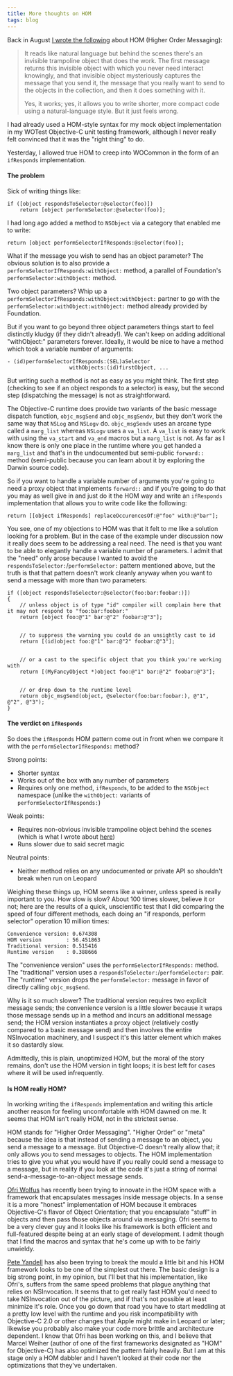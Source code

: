 ```yaml
---
title: More thoughts on HOM
tags: blog
---
```


Back in August [I wrote the following](http://wincent.com/a/about/wincent/weblog/archives/2006/08/thoughts_on_hig.php) about HOM (Higher Order Messaging):

> It reads like natural language but behind the scenes there's an invisible trampoline object that does the work. The first message returns this invisible object with which you never need interact knowingly, and that invisible object mysteriously captures the message that you send it, the message that you really want to send to the objects in the collection, and then it does something with it.
>
> Yes, it works; yes, it allows you to write shorter, more compact code using a natural-language style. But it just feels wrong.

I had already used a HOM-style syntax for my mock object implementation in my WOTest Objective-C unit testing framework, although I never really felt convinced that it was the "right thing" to do.

Yesterday, I allowed true HOM to creep into WOCommon in the form of an `ifResponds` implementation.

#### The problem

Sick of writing things like:

    if ([object respondsToSelector:@selector(foo)])
        return [object performSelector:@selector(foo)];

I had long ago added a method to `NSObject` via a category that enabled me to write:

    return [object performSelectorIfResponds:@selector(foo)];

What if the message you wish to send has an object parameter? The obvious solution is to also provide a `performSelectorIfResponds:withObject:` method, a parallel of Foundation's `performSelector:withObject:` method.

Two object parameters? Whip up a `performSelectorIfResponds:withObject:withObject:` partner to go with the `performSelector:withObject:withObject:` method already provided by Foundation.

But if you want to go beyond three object parameters things start to feel distinctly kludgy (if they didn't already!). We can't keep on adding additional "withObject:" parameters forever. Ideally, it would be nice to have a method which took a variable number of arguments:

    - (id)performSelectorIfResponds:(SEL)aSelector
                        withObjects:(id)firstObject, ...

But writing such a method is not as easy as you might think. The first step (checking to see if an object responds to a selector) is easy, but the second step (dispatching the message) is not as straightforward.

The Objective-C runtime does provide two variants of the basic message dispatch function, `objc_msgSend` and `objc_msgSendv`, but they don't work the same way that `NSLog` and `NSLogv` do. `objc_msgSendv` uses an arcane type called a `marg_list` whereas `NSLogv` uses a `va_list`. A `va_list` is easy to work with using the `va_start` and `va_end` macros but a `marg_list` is not. As far as I know there is only one place in the runtime where you get handed a `marg_list` and that's in the undocumented but semi-public `forward::` method (semi-public because you can learn about it by exploring the Darwin source code).

So if you want to handle a variable number of arguments you're going to need a proxy object that implements `forward::` and if you're going to do that you may as well give in and just do it the HOM way and write an `ifResponds` implementation that allows you to write code like the following:

    return [[object ifResponds] replaceOccurencesOf:@"foo" with:@"bar"];

You see, one of my objections to HOM was that it felt to me like a solution looking for a problem. But in the case of the example under discussion now it really does seem to be addressing a real need. The need is that you want to be able to elegantly handle a variable number of parameters. I admit that the "need" only arose because I wanted to avoid the `respondsToSelector:`/`performSelector:` pattern mentioned above, but the truth is that that pattern doesn't work cleanly anyway when you want to send a message with more than two parameters:

    if ([object respondsToSelector:@selector(foo:bar:foobar:)])
    {
        // unless object is of type "id" compiler will complain here that it may not respond to "foo:bar:foobar:"
        return [object foo:@"1" bar:@"2" foobar:@"3"];


        // to suppress the warning you could do an unsightly cast to id
        return [(id)object foo:@"1" bar:@"2" foobar:@"3"];


        // or a cast to the specific object that you think you're working with
        return [(MyFancyObject *)object foo:@"1" bar:@"2" foobar:@"3"];


        // or drop down to the runtime level
        return objc_msgSend(object, @selector(foo:bar:foobar:), @"1", @"2", @"3");
    }

#### The verdict on `ifResponds`

So does the `ifResponds` HOM pattern come out in front when we compare it with the `performSelectorIfResponds:` method?

Strong points:

-   Shorter syntax
-   Works out of the box with any number of parameters
-   Requires only one method, `ifResponds`, to be added to the `NSObject` namespace (unlike the `withObject:` variants of `performSelectorIfResponds:`)

Weak points:

-   Requires non-obvious invisible trampoline object behind the scenes (which is what I wrote about [here](http://wincent.com/a/about/wincent/weblog/archives/2006/08/thoughts_on_hig.php))
-   Runs slower due to said secret magic

Neutral points:

-   Neither method relies on any undocumented or private API so shouldn't break when run on Leopard

Weighing these things up, HOM seems like a winner, unless speed is really important to you. How slow is slow? About 100 times slower, believe it or not; here are the results of a quick, unscientific test that I did comparing the speed of four different methods, each doing an "if responds, perform selector" operation 10 million times:

    Convenience version: 0.674308
    HOM version        : 56.451863
    Traditional version: 0.515416
    Runtime version    : 0.388666

The "convenience version" uses the `performSelectorIfResponds:` method. The "traditional" version uses a `respondsToSelector:`/`performSelector:` pair. The "runtime" version drops the `performSelector:` message in favor of directly calling `objc_msgSend`.

Why is it so much slower? The traditional version requires two explicit message sends; the convenience version is a little slower because it wraps those message sends up in a method and incurs an additional message send; the HOM version instantiates a proxy object (relatively costly compared to a basic message send) and then involves the entire NSInvocation machinery, and I suspect it's this latter element which makes it so dastardly slow.

Admittedly, this is plain, unoptimized HOM, but the moral of the story remains, don't use the HOM version in tight loops; it is best left for cases where it will be used infrequently.

#### Is HOM really HOM?

In working writing the `ifResponds` implementation and writing this article another reason for feeling uncomfortable with HOM dawned on me. It seems that HOM isn't really HOM, not in the strictest sense.

HOM stands for "Higher Order Messaging". "Higher Order" or "meta" because the idea is that instead of sending a message to an object, you send a message to a message. But Objective-C doesn't really allow that; it only allows you to send messages to objects. The HOM implementation tries to give you what you would have if you really could send a message to a message, but in reality if you look at the code it's just a string of normal send-a-message-to-an-object message sends.

[Ofri Wolfus](http://www.dpompa.com/?p=33) has recently been trying to innovate in the HOM space with a framework that encapsulates messages inside message objects. In a sense it is a more "honest" implementation of HOM because it embraces Objective-C's flavor of Object Orientation; that you encapsulate "stuff" in objects and then pass those objects around via messaging. Ofri seems to be a very clever guy and it looks like his framework is both efficient and full-featured despite being at an early stage of development. I admit though that I find the macros and syntax that he's come up with to be fairly unwieldy.

[Pete Yandell](http://notahat.com/nhcollections) has also been trying to break the mould a little bit and his HOM framework looks to be one of the simplest out there. The basic design is a big strong point, in my opinion, but I'll bet that his implementation, like Ofri's, suffers from the same speed problems that plague anything that relies on NSInvocation. It seems that to get really fast HOM you'd need to take NSInvocation out of the picture, and if that's not possible at least minimize it's role. Once you go down that road you have to start meddling at a pretty low level with the runtime and you risk incompatibility with Objective-C 2.0 or other changes that Apple might make in Leopard or later; likewise you probably also make your code more brittle and architecture dependent. I know that Ofri has been working on this, and I believe that Marcel Weiher (author of one of the first frameworks designated as "HOM" for Objective-C) has also optimized the pattern fairly heavily. But I am at this stage only a HOM dabbler and I haven't looked at their code nor the optimizations that they've undertaken.
